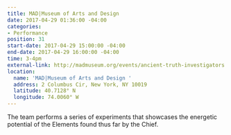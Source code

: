 ```yaml
---
title: MAD|Museum of Arts and Design
date: 2017-04-29 01:36:00 -04:00
categories:
- Performance
position: 31
start-date: 2017-04-29 15:00:00 -04:00
end-date: 2017-04-29 16:00:00 -04:00
time: 3-4pm
external-link: http://madmuseum.org/events/ancient-truth-investigators
location:
  name: 'MAD|Museum of Arts and Design '
  address: 2 Columbus Cir, New York, NY 10019
  latitude: 40.7128° N
  longitude: 74.0060° W
---
```


The team performs a series of experiments that showcases the energetic potential of the Elements found thus far by the Chief. 